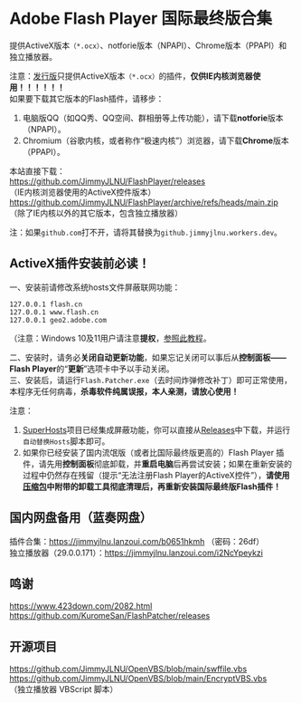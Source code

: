 # Adobe Flash Player 国际最终版合集
提供ActiveX版本`（*.ocx）`、notforie版本（NPAPI）、Chrome版本（PPAPI）和独立播放器。

注意：[发行版](https://github.com/JimmyJLNU/FlashPlayer/releases/)只提供ActiveX版本`（*.ocx）`的插件，**仅供IE内核浏览器使用！！！！！！**  
如果要下载其它版本的Flash插件，请移步：  
1. 电脑版QQ（如QQ秀、QQ空间、群相册等上传功能），请下载**notforie**版本（NPAPI）。  
2. Chromium（谷歌内核，或者称作“极速内核”）浏览器，请下载**Chrome**版本（PPAPI）。  

本站直接下载：  
https://github.com/JimmyJLNU/FlashPlayer/releases  
（IE内核浏览器使用的ActiveX控件版本）  
https://github.com/JimmyJLNU/FlashPlayer/archive/refs/heads/main.zip  
（除了IE内核以外的其它版本，包含独立播放器）  

注：如果`github.com`打不开，请将其替换为`github.jimmyjlnu.workers.dev`。

##  ActiveX插件安装前必读！

一、安装前请修改系统hosts文件屏蔽联网功能：  

`127.0.0.1 flash.cn`  
`127.0.0.1 www.flash.cn`  
`127.0.0.1 geo2.adobe.com`  

（注意：Windows 10及11用户请注意**提权**，[参照此教程](https://www.windows10zj.com/jiaocheng/8957.html)。

二、安装时，请务必**关闭自动更新功能**，如果忘记关闭可以事后从**控制面板——Flash Player**的“**更新**”选项卡中予以手动关闭。  
三、安装后，请运行`Flash.Patcher.exe`（去时间炸弹修改补丁）即可正常使用，本程序无任何病毒，**杀毒软件纯属误报，本人亲测，请放心使用！**  

注意：
1. [SuperHosts](https://github.com/JimmyJLNU/SuperHosts/)项目已经集成屏蔽功能，你可以直接从[Releases](https://github.com/JimmyJLNU/SuperHosts/releases/)中下载，并运行`自动替换Hosts`脚本即可。  
2. 如果你已经安装了国内流氓版（或者比国际最终版更高的）Flash Player 插件，请先用**控制面板**彻底卸载，并**重启电脑**后再尝试安装；如果在重新安装的过程中仍然存在残留（提示“无法注册Flash Player的ActiveX控件”），**请使用[压缩包](https://github.com/JimmyJLNU/FlashPlayer/releases)中附带的卸载工具彻底清理后，再重新安装国际最终版Flash插件！**  


##  国内网盘备用（蓝奏网盘）
插件合集：https://jimmyjlnu.lanzoui.com/b0651hkmh （密码：26df）  
独立播放器（29.0.0.171）：https://jimmyjlnu.lanzoui.com/i2NcYpeykzi  

##  鸣谢
https://www.423down.com/2082.html  
https://github.com/KuromeSan/FlashPatcher/releases

## 开源项目
https://github.com/JimmyJLNU/OpenVBS/blob/main/swffile.vbs  
https://github.com/JimmyJLNU/OpenVBS/blob/main/EncryptVBS.vbs  
（独立播放器 VBScript 脚本）
